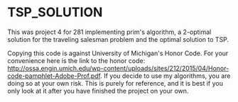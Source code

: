 # TSP_SOLUTION
This was project 4 for 281 implementing prim's algorithm, a 2-optimal solution for the traveling salesman problem and the optimal solution to TSP.

Copying this code is against University of Michigan's Honor Code. 
For your convenience here is the link to the honor code: http://ossa.engin.umich.edu/wp-content/uploads/sites/212/2015/04/Honor-code-pamphlet-Adobe-Prof.pdf. If you decide to use my algorithms, you are doing so at your own risk. This is purely for reference, and it is best if you only look at it after you have finished the project on your own. 
